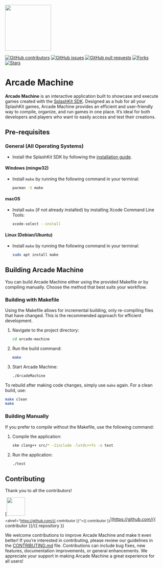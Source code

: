 <p align="left">
    <img width="150px" src="https://github.com/thoth-tech/.github/blob/main/images/splashkit.png"/>
</p>

[![GitHub contributors](https://img.shields.io/github/contributors/thoth-tech/arcade-machine?label=Contributors&color=F5A623)](https://github.com/thoth-tech/arcade-machine/graphs/contributors)
[![GitHub issues](https://img.shields.io/github/issues/thoth-tech/arcade-machine?label=Issues&color=F5A623)](https://github.com/thoth-tech/arcade-machine/issues)
[![GitHub pull requests](https://img.shields.io/github/issues-pr/thoth-tech/arcade-machine?label=Pull%20Requests&color=F5A623)](https://github.com/thoth-tech/arcade-machine/pulls)
[![Forks](https://img.shields.io/github/forks/thoth-tech/arcade-machine?label=Forks&color=F5A623)](https://github.com/thoth-tech/arcade-machine/network/members)
[![Stars](https://img.shields.io/github/stars/thoth-tech/arcade-machine?label=Stars&color=F5A623)](https://github.com/thoth-tech/arcade-machine/stargazers)


# Arcade Machine

**Arcade Machine** is an interactive application built to showcase and execute games created with the [SplashKit SDK](https://github.com/thoth-tech/splashkit-core). Designed as a hub for all your SplashKit games, Arcade Machine provides an efficient and user-friendly way to compile, organize, and run games in one place. It’s ideal for both developers and players who want to easily access and test their creations.

## Pre-requisites

### General (All Operating Systems)

- Install the SplashKit SDK by following the [installation guide](https://splashkit.io/installation/).

#### Windows (mingw32)

- Install `make` by running the following command in your terminal:

    ```bash
    pacman -S make
    ```

#### macOS

- Install `make` (if not already installed) by installing Xcode Command Line Tools:

    ```bash
    xcode-select --install
    ```

#### Linux (Debian/Ubuntu)

- Install `make` by running the following command in your terminal:

    ```bash
    sudo apt install make
    ```

## Building Arcade Machine

You can build Arcade Machine either using the provided Makefile or by compiling manually. Choose the method that best suits your workflow.

### Building with Makefile

Using the Makefile allows for incremental building, only re-compiling files that have changed. This is the recommended approach for efficient development.

1. Navigate to the project directory:

    ```bash
    cd arcade-machine
    ```

2. Run the build command:

    ```bash
    make
    ```

3. Start Arcade Machine:

    ```bash
    ./ArcadeMachine
    ```

To rebuild after making code changes, simply use `make` again. For a clean build, use:

```bash
make clean
make
```

### Building Manually

If you prefer to compile without the Makefile, use the following command:

1. Compile the application:

    ```bash
    skm clang++ src/* -Iinclude -lstdc++fs -o test
    ```

2. Run the application:

    ```bash
    ./test
    ```

## Contributing

Thank you to all the contributors!

[<img src="https://github.com/{{ contributor }}.png" width="60px;"/><br /><sub><ahref="https://github.com/{{ contributor }}">{{ contributor }}</a></sub>](https://github.com/{{ contributor }}/{{ repository }}

We welcome contributions to improve Arcade Machine and make it even better! If you’re interested in contributing, please review our guidelines in the [CONTRIBUTING.md](./CONTRIBUTING.md) file. Contributions can include bug fixes, new features, documentation improvements, or general enhancements. We appreciate your support in making Arcade Machine a great experience for all users!

